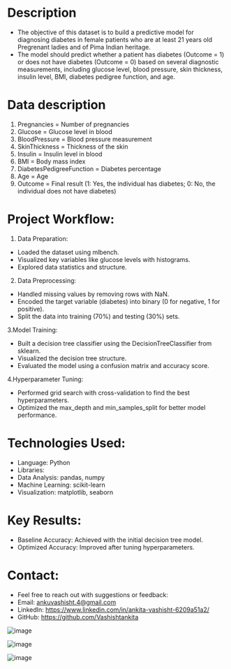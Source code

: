 # Description
- The objective of this dataset is to build a predictive model for diagnosing diabetes in female patients who are at least 21 years old Pregrenant ladies and of Pima Indian heritage.
- The model should predict whether a patient has diabetes (Outcome = 1) or does not have diabetes (Outcome = 0) based on several diagnostic measurements, including glucose level, blood pressure, skin thickness, insulin level, BMI, diabetes pedigree function, and age.

# Data description
1.  Pregnancies = Number of pregnancies
2.  Glucose = Glucose level in blood
3.  BloodPressure = Blood pressure measurement
4.  SkinThickness = Thickness of the skin
5.  Insulin = Insulin level in blood
6.  BMI = Body mass index
7.  DiabetesPedigreeFunction = Diabetes percentage
8.  Age = Age
9.  Outcome = Final result (1: Yes, the individual has diabetes; 0: No, the individual does not have diabetes)

# Project Workflow:
1. Data Preparation:
- Loaded the dataset using mlbench.
- Visualized key variables like glucose levels with histograms.
- Explored data statistics and structure.

2. Data Preprocessing:
- Handled missing values by removing rows with NaN.
- Encoded the target variable (diabetes) into binary (0 for negative, 1 for positive).
- Split the data into training (70%) and testing (30%) sets.

3.Model Training:
- Built a decision tree classifier using the DecisionTreeClassifier from sklearn.
- Visualized the decision tree structure.
- Evaluated the model using a confusion matrix and accuracy score.

4.Hyperparameter Tuning:
- Performed grid search with cross-validation to find the best hyperparameters.
- Optimized the max_depth and min_samples_split for better model performance.

# Technologies Used:
- Language: Python
- Libraries:
 - Data Analysis: pandas, numpy
 - Machine Learning: scikit-learn
 - Visualization: matplotlib, seaborn

# Key Results:
- Baseline Accuracy: Achieved with the initial decision tree model.
- Optimized Accuracy: Improved after tuning hyperparameters.

# Contact:
- Feel free to reach out with suggestions or feedback:
- Email: ankuvashisht.4@gmail.com
- LinkedIn: https://www.linkedin.com/in/ankita-vashisht-6209a51a2/
- GitHub: https://github.com/Vashishtankita

![image](https://github.com/user-attachments/assets/5a0b5292-d16a-4814-b72b-a3f62531ae6a)

![image](https://github.com/user-attachments/assets/dcd39b8d-7682-4838-9150-717e74884aa2)

![image](https://github.com/user-attachments/assets/93af4912-96b6-405b-b322-2d2283ad0311)
